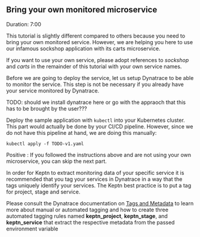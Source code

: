 
## Bring your own monitored microservice
Duration: 7:00

This tutorial is slightly different compared to others because you need to bring your own monitored service. However, we are helping you here to use our infamous sockshop application with its carts microservice. 

If you want to use your own service, please adopt references to _sockshop_ and _carts_ in the remainder of this tutorial with your own service names. 

Before we are going to deploy the service, let us setup Dynatrace to be able to monitor the service. This step is not be necessary if you already have your service monitored by Dynatrace.

TODO: should we install dynatrace here or go with the appraoch that this has to be brought by the user???

Deploy the sample application with `kubectl` into your Kubernetes cluster. This part would actually be done by your CI/CD pipeline. However, since we do not have this pipeline at hand, we are doing this manually:

```
kubectl apply -f TODO-v1.yaml
```


Positive
: If you followed the instructions above and are not using your own microservice, you can skip the next part.


In order for Keptn to extract monitoring data of your specific service it is recommended that you tag your services in Dynatrace in a way that the tags uniquely identify your services. The Keptn best practice is to put a tag for project, stage and service.

Please consult the Dynatrace documentation on [Tags and Metadata](https://www.dynatrace.com/support/help/how-to-use-dynatrace/tags-and-metadata/) to learn more about manual or automated tagging and how to create three automated tagging rules named **keptn_project**, **keptn_stage**, and **keptn_service** that extract the respective metadata from the passed environment variable 